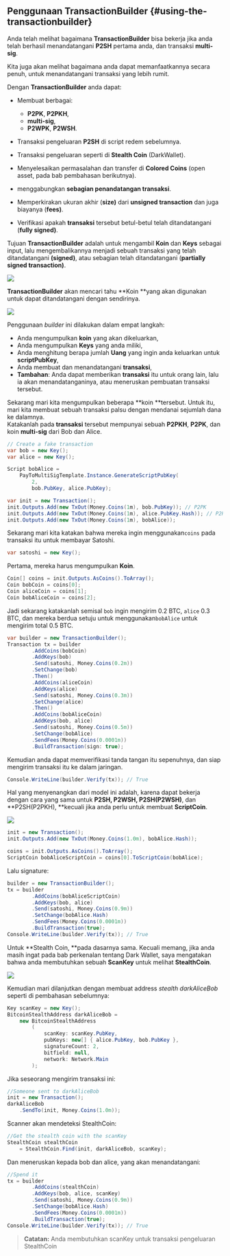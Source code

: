 ## Penggunaan TransactionBuilder {#using-the-transactionbuilder}

Anda telah melihat bagaimana **TransactionBuilder** bisa bekerja jika anda telah berhasil menandatangani **P2SH** pertama anda, dan transaksi **multi-sig**.

Kita juga akan melihat bagaimana anda dapat memanfaatkannya secara penuh, untuk menandatangani transaksi yang lebih rumit.

Dengan **TransactionBuilder** anda dapat:

* Membuat berbagai:

  * **P2PK**, **P2PKH**,  
  * **multi-sig**,  
  * **P2WPK**, **P2WSH**.  

* Transaksi pengeluaran **P2SH** di script redem sebelumnya.

* Transaksi pengeluaran seperti di **Stealth Coin** \(DarkWallet\).

* Menyelesaikan permasalahan dan transfer di **Colored Coins** \(open asset, pada bab pembahasan berikutnya\).

* menggabungkan **sebagian penandatangan  transaksi**.  
* Memperkirakan ukuran akhir \(**size\)** dari **unsigned transaction** dan juga biayanya \(**fees\)**.  
* Verifikasi apakah **transaksi** tersebut betul-betul telah ditandatangani \(**fully signed\)**.  

Tujuan **TransactionBuilder** adalah untuk mengambil **Koin** dan **Keys** sebagai input, lalu mengembalikannya menjadi sebuah transaksi yang telah ditandatangani **\(signed\)**, atau sebagian telah ditandatangani \(**partially signed transaction\)**.

![](../assets/SignedTransaction.png)

**TransactionBuilder** akan mencari tahu **Koin **yang akan digunakan untuk dapat ditandatangani dengan sendirinya.

![](../assets/TransactionBuilder.png)

Penggunaan _builder_ ini dilakukan dalam empat langkah:

* Anda mengumpulkan **koin** yang akan dikeluarkan,
* Anda mengumpulkan **Keys** yang anda miliki,
* Anda menghitung berapa jumlah **Uang** yang ingin anda keluarkan untuk **scriptPubKey**,
* Anda membuat dan menandatangani **transaksi**,
* **Tambahan**: Anda dapat memberikan **transaksi** itu untuk orang lain, lalu ia akan menandatanganinya, atau meneruskan pembuatan transaksi tersebut.

Sekarang mari kita mengumpulkan beberapa **koin **tersebut. Untuk itu, mari kita membuat sebuah transaksi palsu dengan mendanai sejumlah dana ke dalamnya.   
Katakanlah pada **transaksi** tersebut mempunyai sebuah **P2PKH**, **P2PK**, dan koin **multi-sig** dari Bob dan Alice.

```cs
// Create a fake transaction
var bob = new Key();
var alice = new Key();

Script bobAlice = 
    PayToMultiSigTemplate.Instance.GenerateScriptPubKey(
        2, 
        bob.PubKey, alice.PubKey);

var init = new Transaction();
init.Outputs.Add(new TxOut(Money.Coins(1m), bob.PubKey)); // P2PK
init.Outputs.Add(new TxOut(Money.Coins(1m), alice.PubKey.Hash)); // P2PKH
init.Outputs.Add(new TxOut(Money.Coins(1m), bobAlice));
```

Sekarang mari kita katakan bahwa mereka ingin menggunakan`coins` pada transaksi itu untuk membayar Satoshi.

```cs
var satoshi = new Key();
```

Pertama, mereka harus mengumpulkan **Koin**.

```cs
Coin[] coins = init.Outputs.AsCoins().ToArray();
Coin bobCoin = coins[0];
Coin aliceCoin = coins[1];
Coin bobAliceCoin = coins[2];
```

Jadi sekarang katakanlah semisal `bob` ingin mengirim 0.2 BTC, `alice` 0.3 BTC, dan mereka berdua setuju untuk menggunakan`bobAlice` untuk mengirim total 0.5 BTC.

```cs
var builder = new TransactionBuilder();
Transaction tx = builder
        .AddCoins(bobCoin)
        .AddKeys(bob)
        .Send(satoshi, Money.Coins(0.2m))
        .SetChange(bob)
        .Then()
        .AddCoins(aliceCoin)
        .AddKeys(alice)
        .Send(satoshi, Money.Coins(0.3m))
        .SetChange(alice)
        .Then()
        .AddCoins(bobAliceCoin)
        .AddKeys(bob, alice)
        .Send(satoshi, Money.Coins(0.5m))
        .SetChange(bobAlice)
        .SendFees(Money.Coins(0.0001m))
        .BuildTransaction(sign: true);
```

Kemudian anda dapat memverifikasi tanda tangan itu sepenuhnya, dan siap mengirim transaksi itu ke dalam jaringan.

```cs
Console.WriteLine(builder.Verify(tx)); // True
```

Hal yang menyenangkan dari model ini adalah, karena dapat bekerja dengan cara yang sama untuk **P2SH, P2WSH, P2SH\(P2WSH\)**, dan **P2SH\(P2PKH\), **kecuali jika anda perlu untuk membuat **ScriptCoin**.

![](../assets/ScriptCoinFromCoin.png)

```cs
init = new Transaction();
init.Outputs.Add(new TxOut(Money.Coins(1.0m), bobAlice.Hash));

coins = init.Outputs.AsCoins().ToArray();
ScriptCoin bobAliceScriptCoin = coins[0].ToScriptCoin(bobAlice);
```

Lalu signature:

```cs
builder = new TransactionBuilder();
tx = builder
        .AddCoins(bobAliceScriptCoin)
        .AddKeys(bob, alice)
        .Send(satoshi, Money.Coins(0.9m))
        .SetChange(bobAlice.Hash)
        .SendFees(Money.Coins(0.0001m))
        .BuildTransaction(true);
Console.WriteLine(builder.Verify(tx)); // True
```

Untuk **Stealth Coin, **pada dasarnya sama. Kecuali memang, jika anda masih ingat pada bab perkenalan tentang Dark Wallet, saya mengatakan bahwa anda membutuhkan sebuah **ScanKey** untuk melihat **StealthCoin**.

![](../assets/StealthCoin.png)

Kemudian mari dilanjutkan dengan membuat address _stealth darkAliceBob_ seperti di pembahasan sebelumnya:

```cs
Key scanKey = new Key();
BitcoinStealthAddress darkAliceBob =
    new BitcoinStealthAddress
        (
            scanKey: scanKey.PubKey,
            pubKeys: new[] { alice.PubKey, bob.PubKey },
            signatureCount: 2,
            bitfield: null,
            network: Network.Main
        );
```

Jika seseorang mengirim transaksi ini:

```cs
//Someone sent to darkAliceBob
init = new Transaction();
darkAliceBob
    .SendTo(init, Money.Coins(1.0m));
```

Scanner akan mendeteksi StealthCoin:

```cs
//Get the stealth coin with the scanKey
StealthCoin stealthCoin
    = StealthCoin.Find(init, darkAliceBob, scanKey);
```

Dan meneruskan kepada bob dan alice, yang akan menandatangani:

```cs
//Spend it
tx = builder
        .AddCoins(stealthCoin)
        .AddKeys(bob, alice, scanKey)
        .Send(satoshi, Money.Coins(0.9m))
        .SetChange(bobAlice.Hash)
        .SendFees(Money.Coins(0.0001m))
        .BuildTransaction(true);
Console.WriteLine(builder.Verify(tx)); // True
```

> **Catatan:** Anda membutuhkan scanKey untuk transaksi pengeluaran StealthCoin

